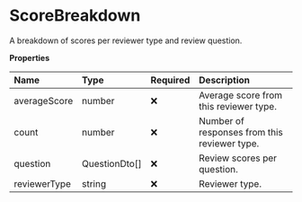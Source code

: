 # ScoreBreakdown

A breakdown of scores per reviewer type and review question.

**Properties**

| Name         | Type          | Required | Description                                  |
| :----------- | :------------ | :------- | :------------------------------------------- |
| averageScore | number        | ❌       | Average score from this reviewer type.       |
| count        | number        | ❌       | Number of responses from this reviewer type. |
| question     | QuestionDto[] | ❌       | Review scores per question.                  |
| reviewerType | string        | ❌       | Reviewer type.                               |
